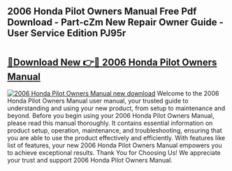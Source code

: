 ## 2006 Honda Pilot Owners Manual Free Pdf Download - Part-cZm New Repair Owner Guide - User Service Edition PJ95r

# <h2><a href="http://bc287.oget.top/?id=2006+Honda+Pilot+Owners+Manual">🔗Download New 👉🔴 2006 Honda Pilot Owners Manual</a></h2>

[![2006 Honda Pilot Owners Manual new download](https://i.imgur.com/5g1atiW.png)](http://bc287.oget.top/?id=2006+Honda+Pilot+Owners+Manual)
Welcome to the 2006 Honda Pilot Owners Manual user manual, your trusted guide to understanding and using your new product, from setup to maintenance and beyond. Before you begin using your 2006 Honda Pilot Owners Manual, please read this manual thoroughly. It contains essential information on product setup, operation, maintenance, and troubleshooting, ensuring that you are able to use the product effectively and efficiently. With features like list of features, your new 2006 Honda Pilot Owners Manual empowers you to achieve exceptional results. Thank You for Choosing Us! We appreciate your trust and support 2006 Honda Pilot Owners Manual.
